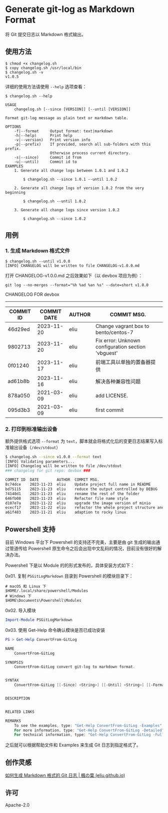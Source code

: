 # Generate git-log as Markdown Format
将 Git 提交日志以 Markdown 格式输出。

## 使用方法

```shell
$ chmod +x changelog.sh
$ copy changelog.sh /usr/local/bin
$ changelog.sh -v
v1.0.5
```

详细的使用方法请使用 `--help` 选项查看：

```shell
$ changelog.sh --help

USAGE
    changelog.sh [--since [VERSION]] [--until [VERSION]]

Format git-log message as plain text or markdown table.

OPTIONS
    -f|--format     Output format: text|markdown
    -h|--help)      Print help
    -v|--version)   Print version info
    -p|--prefix)    If provided, search all sub-folders with this prefix.
                    Otherwise process current directory.
    -s|--since)     Commit id from
    -u|--until)     Commit id to
EXAMPLES
    1. Generate all change logs between 1.0.1 and 1.0.2

        $ changelog.sh --since 1.0.1 --until 1.0.2

    2. Generate all change logs of version 1.0.2 from the very beginning

        $ changelog.sh --until 1.0.2

    3. Generate all change logs since version 1.0.2

        $ changelog.sh --since 1.0.2

```

## 用例

### 1. 生成 Markdown 格式文件

```shell
$ changelog.sh --until v1.0.0
[INFO] CHANGELOG will be written to file CHANGELOG-v1.0.0.md
```

打开 CHANGELOG-v1.0.0.md 之后效果如下（以 devbox 项目为例）：

`git log --no-merges --format="%h %ad %an %s" --date=short v1.0.0`

CHANGELOG FOR devbox

-----------------------

| COMMIT ID | COMMIT DATE | AUTHOR | COMMIT MSG.                                        |
| --------- | ----------- | ------ | -------------------------------------------------- |
| 46d29ed   | 2023-11-20  | eliu   | Change vagrant box to bento/centos-7               |
| 9802713   | 2023-11-20  | eliu   | Fix error: Unknown configuration section 'vbguest' |
| 0f01240   | 2023-11-17  | eliu   | 前端工具以单独的置备器提供                         |
| ad61b8b   | 2023-11-16  | eliu   | 解决各种兼容性问题                                 |
| 878a050   | 2021-03-09  | eliu   | add LICENSE.                                       |
| 095d3b3   | 2021-03-09  | eliu   | first commit                                       |

### 2. 打印到标准输出设备

额外提供格式选项  `--format` 为 `text`，脚本就会将格式化后的变更日志结果写入标准输出设备（`/dev/stdout`）

```bash
$ changelog.sh --since v1.0.0 --format text
[INFO] Validating parameters...
[INFO] Changelog will be written to file /dev/stdout
### changelog for git repo: devbox ###

COMMIT ID  DATE        AUTHOR  COMMIT MSG.
8c74dce    2023-11-23  eliu    Update project full name in README
bd75115    2023-11-23  eliu    reduce the output controlled by DEBUG
74140d1    2023-11-23  eliu    rename the rest of the folder
646fb08    2023-11-23  eliu    Refactor file name style
d107e7a    2023-11-22  eliu    upgrade the image version of minio
ececf17    2023-11-22  eliu    refactor the whole project structure and other optimizations
a61f483    2023-11-21  eliu    adaption to rocky linux
```

## Powershell 支持

目前 Windows 平台下 Powershell 的支持还不完美，主要是由 git 生成的输出通过管道传给 Powershell 原生命令之后会出现中文乱码的情况，目前没有很好的解决办法。

Powershell 下是以 Module 的的形式发布的，具体安装方式如下：

0x01. 复制 `PSGitLogMarkdown` 目录到 Powershell 的模块目录下：

```shell
# macOS 和 Linux 下
$HOME/.local/share/powershell/Modules
# Windows 下
$HOME\Documents\Powershell\Modules
```

0x02. 导入模块

```powershell
Import-Module PSGitLogMarkdown
```

0x03. 使用 Get-Help 命令确认模块是否已成功安装

```powershell
PS > Get-Help ConvertFrom-GitLog

NAME
    ConvertFrom-GitLog

SYNOPSIS
    ConvertFrom-GitLog convert git-log to markdown format.


SYNTAX
    ConvertFrom-GitLog [[-Since] <String>] [[-Until] <String>] [[-Format] <Object>] [<CommonParameters>]


DESCRIPTION


RELATED LINKS

REMARKS
    To see the examples, type: "Get-Help ConvertFrom-GitLog -Examples"
    For more information, type: "Get-Help ConvertFrom-GitLog -Detailed"
    For technical information, type: "Get-Help ConvertFrom-GitLog -Full"

```

之后就可以根据帮助文件和 Examples 来生成 Git 日志到指定格式了。

## 创作灵感

[如何生成 Markdown 格式的 Git 日志 | 楓の葉 (eliu.github.io)](https://eliu.github.io/2020/12/30/git-log-to-markdown/)

## 许可

Apache-2.0

